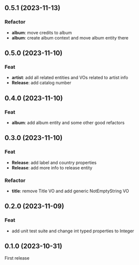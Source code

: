 ## 0.5.1 (2023-11-13)

### Refactor

- **album**: move credits to album
- **album**: create album context and move album entity there

## 0.5.0 (2023-11-10)

### Feat

- **artist**: add all related entities and VOs related to artist info
- **Release**: add catalog number

## 0.4.0 (2023-11-10)

### Feat

- **album**: add album entity and some other good refactors

## 0.3.0 (2023-11-10)

### Feat

- **Release**: add label and country properties
- **Release**: add more info to release entity

### Refactor

- **title**: remove Title VO and add generic NotEmptyString VO

## 0.2.0 (2023-11-09)

### Feat

- add unit test suite and change int typed properties to Integer

## 0.1.0 (2023-10-31)

First release
